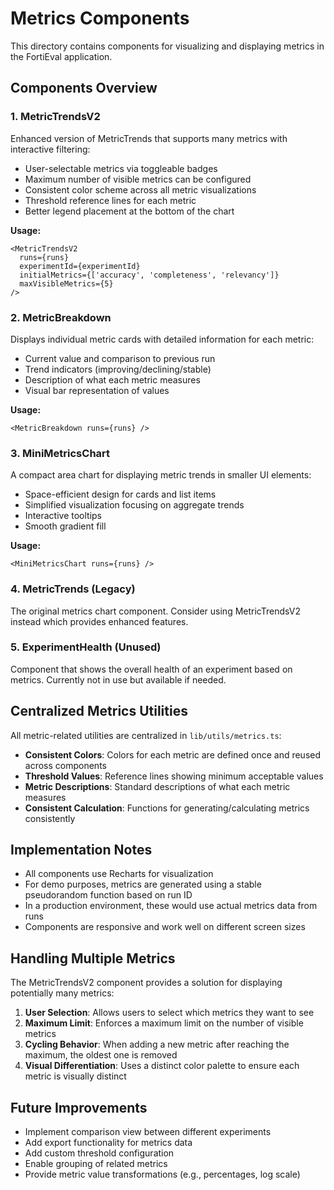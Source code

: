 # Metrics Components

This directory contains components for visualizing and displaying metrics in the FortiEval application.

## Components Overview

### 1. MetricTrendsV2

Enhanced version of MetricTrends that supports many metrics with interactive filtering:
- User-selectable metrics via toggleable badges
- Maximum number of visible metrics can be configured
- Consistent color scheme across all metric visualizations
- Threshold reference lines for each metric
- Better legend placement at the bottom of the chart

**Usage:**
```tsx
<MetricTrendsV2 
  runs={runs} 
  experimentId={experimentId} 
  initialMetrics={['accuracy', 'completeness', 'relevancy']}
  maxVisibleMetrics={5}
/>
```

### 2. MetricBreakdown

Displays individual metric cards with detailed information for each metric:
- Current value and comparison to previous run
- Trend indicators (improving/declining/stable)
- Description of what each metric measures
- Visual bar representation of values

**Usage:**
```tsx
<MetricBreakdown runs={runs} />
```

### 3. MiniMetricsChart

A compact area chart for displaying metric trends in smaller UI elements:
- Space-efficient design for cards and list items
- Simplified visualization focusing on aggregate trends
- Interactive tooltips
- Smooth gradient fill

**Usage:**
```tsx
<MiniMetricsChart runs={runs} />
```

### 4. MetricTrends (Legacy)

The original metrics chart component. Consider using MetricTrendsV2 instead which provides enhanced features.

### 5. ExperimentHealth (Unused)

Component that shows the overall health of an experiment based on metrics. Currently not in use but available if needed.

## Centralized Metrics Utilities

All metric-related utilities are centralized in `lib/utils/metrics.ts`:

- **Consistent Colors**: Colors for each metric are defined once and reused across components
- **Threshold Values**: Reference lines showing minimum acceptable values
- **Metric Descriptions**: Standard descriptions of what each metric measures
- **Consistent Calculation**: Functions for generating/calculating metrics consistently

## Implementation Notes

- All components use Recharts for visualization
- For demo purposes, metrics are generated using a stable pseudorandom function based on run ID
- In a production environment, these would use actual metrics data from runs
- Components are responsive and work well on different screen sizes

## Handling Multiple Metrics

The MetricTrendsV2 component provides a solution for displaying potentially many metrics:

1. **User Selection**: Allows users to select which metrics they want to see
2. **Maximum Limit**: Enforces a maximum limit on the number of visible metrics
3. **Cycling Behavior**: When adding a new metric after reaching the maximum, the oldest one is removed
4. **Visual Differentiation**: Uses a distinct color palette to ensure each metric is visually distinct

## Future Improvements

- Implement comparison view between different experiments
- Add export functionality for metrics data
- Add custom threshold configuration
- Enable grouping of related metrics
- Provide metric value transformations (e.g., percentages, log scale) 